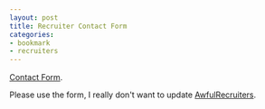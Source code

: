 ```yaml
---
layout: post
title: Recruiter Contact Form
categories:
- bookmark
- recruiters
---
```


<div style="width:90%; margin-top:15px;">
  <div id="wufoo-zly4jte1vp8d4t">
    <a href="https://joewils.wufoo.com/forms/zly4jte1vp8d4t">Contact Form</a>.
  </div>
  <script type="text/javascript">var zly4jte1vp8d4t;(function(d, t) {
  var s = d.createElement(t), options = {
  'userName':'joewils', 
  'formHash':'zly4jte1vp8d4t', 
  'autoResize':true,
  'height':'540',
  'async':true,
  'host':'wufoo.com',
  'header':'show', 
  'ssl':true};
  s.src = ('https:' == d.location.protocol ? 'https://' : 'http://') + 'wufoo.com/scripts/embed/form.js';
  s.onload = s.onreadystatechange = function() {
  var rs = this.readyState; if (rs) if (rs != 'complete') if (rs != 'loaded') return;
  try { zly4jte1vp8d4t = new WufooForm();zly4jte1vp8d4t.initialize(options);zly4jte1vp8d4t.display(); } catch (e) {}};
  var scr = d.getElementsByTagName(t)[0], par = scr.parentNode; par.insertBefore(s, scr);
  })(document, 'script');</script>
</div>

Please use the form, I really don't want to update [AwfulRecruiters](https://github.com/joewils/awfulrecruiters.com/blob/master/recruiters.yml).

